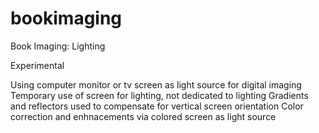 # bookimaging
Book Imaging: Lighting

Experimental

Using computer monitor or tv screen as light source for digital imaging
Temporary use of screen for lighting, not dedicated to lighting
Gradients and reflectors used to compensate for vertical screen orientation
Color correction and enhnacements via colored screen as light source

